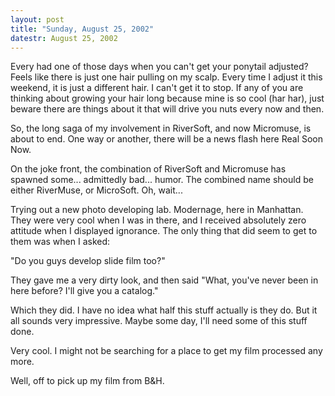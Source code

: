 ```yaml
---
layout: post
title: "Sunday, August 25, 2002"
datestr: August 25, 2002
---
```


Every had one of those days when you can't get your ponytail adjusted? Feels
like there is just one hair pulling on my scalp. Every time I adjust it this
weekend, it is just a different hair. I can't get it to stop. If any of you
are thinking about growing your hair long because mine is so cool (har har),
just beware there are things about it that will drive you nuts every now and
then.

So, the long saga of my involvement in RiverSoft, and now Micromuse, is about
to end. One way or another, there will be a news flash here Real Soon Now.

On the joke front, the combination of RiverSoft and Micromuse has spawned some...
admittedly bad... humor. The combined name should be either RiverMuse, or MicroSoft.
Oh, wait...

Trying out a new photo developing lab. Modernage, here in Manhattan. They were
very cool when I was in there, and I received absolutely zero attitude when
I displayed ignorance. The only thing that did seem to get to them was when
I asked:

&quot;Do you guys develop slide film too?&quot;

They gave me a very dirty look, and then said &quot;What, you've never been
in here before? I'll give you a catalog.&quot;

Which they did. I have no idea what half this stuff actually is they do. But
it all sounds very impressive. Maybe some day, I'll need some of this stuff
done.

Very cool. I might not be searching for a place to get my film processed any
more.

Well, off to pick up my film from B&amp;H.

